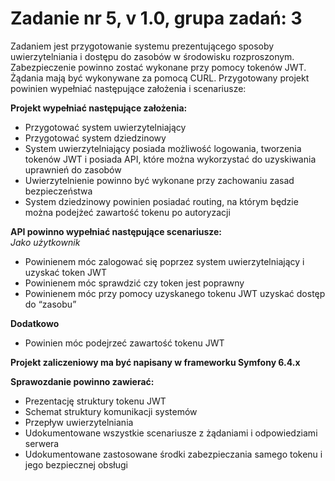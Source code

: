 # Zadanie nr 5, v 1.0, grupa zadań: 3
Zadaniem jest przygotowanie systemu prezentującego sposoby uwierzytelniania i dostępu do zasobów w środowisku rozproszonym.
Zabezpieczenie powinno zostać wykonane przy pomocy tokenów JWT. Żądania mają być wykonywane za pomocą CURL.
Przygotowany projekt powinien wypełniać następujące założenia i scenariusze:

**Projekt wypełniać następujące założenia:**
- Przygotować system uwierzytelniający
- Przygotować system dziedzinowy
- System uwierzytelniający posiada możliwość logowania, tworzenia tokenów JWT i posiada API, które można wykorzystać do uzyskiwania uprawnień do zasobów
- Uwierzytelnienie powinno być wykonane przy zachowaniu zasad bezpieczeństwa
- System dziedzinowy powinien posiadać routing, na którym będzie można podejżeć zawartość tokenu po autoryzacji

**API powinno wypełniać następujące scenariusze:**  
*Jako użytkownik*  
- Powinienem móc zalogować się poprzez system uwierzytelniający i uzyskać token JWT
- Powinienem móc sprawdzić czy token jest poprawny
- Powinienem móc przy pomocy uzyskanego tokenu JWT uzyskać dostęp do “zasobu”

**Dodatkowo**
- Powinien móc podejrzeć zawartość tokenu JWT

**Projekt zaliczeniowy ma być napisany w frameworku Symfony 6.4.x**

**Sprawozdanie powinno zawierać:**
- Prezentację struktury tokenu JWT
- Schemat struktury komunikacji systemów
- Przepływ uwierzytelniania
- Udokumentowane wszystkie scenariusze z żądaniami i odpowiedziami serwera
- Udokumentowane zastosowane środki zabezpieczania samego tokenu i jego bezpiecznej obsługi
